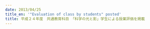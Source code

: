 ```yaml
---
date: 2013/04/25
title_en: '"Evaluation of class by students" posted'
title: 平成２４年度　共通教育科目　「科学の光と影」学生による授業評価を掲載
---
```

